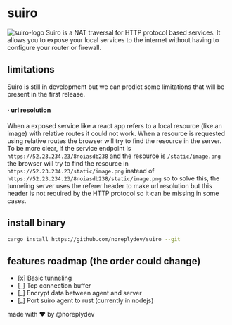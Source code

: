 # suiro
![suiro-logo](https://github.com/noreplydev/suiro-rs/blob/assets/Screenshot%202023-10-18%20at%2021.29.19.png?raw=true)
Suiro is a NAT traversal for HTTP protocol based services. It allows you to expose your local services to the internet without having to configure your router or firewall. 

## limitations
Suiro is still in development but we can predict some limitations that will be present in the first release.

#### · url resolution
When a exposed service like a react app refers to a local resource (like an image) with relative routes it could not work. When a resource is requested using relative routes the browser will try to find the resource in the server. To be more clear, if the service endpoint is `https://52.23.234.23/8noiasdb238` and the resource is `/static/image.png` the browser will try to find the resource in `https://52.23.234.23/static/image.png` instead of `https://52.23.234.23/8noiasdb238/static/image.png` so to solve this, the tunneling server uses the referer header to make url resolution but this header is not required by the HTTP protocol so it can be missing in some cases. 

## install binary
```bash
cargo install https://github.com/noreplydev/suiro --git 
```

## features roadmap (the order could change)
- [x]️ Basic tunneling
- [_]️ Tcp connection buffer
- [_] Encrypt data between agent and server
- [_] Port suiro agent to rust (currently in nodejs)

made with ❤️ by @noreplydev